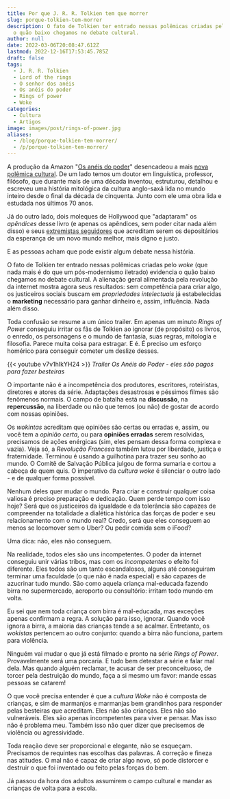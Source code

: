 ```yaml
---
title: Por que J. R. R. Tolkien tem que morrer
slug: porque-tolkien-tem-morrer
description: O fato de Tolkien ter entrado nessas polêmicas criadas pelo wokismo evidencia
  o quão baixo chegamos no debate cultural.
author: null
date: 2022-03-06T20:08:47.612Z
lastmod: 2022-12-16T17:53:45.785Z
draft: false
tags:
  - J. R. R. Tolkien
  - Lord of the rings
  - O senhor dos anéis
  - Os anéis do poder
  - Rings of power
  - Woke
categories:
  - Cultura
  - Artigos
image: images/post/rings-of-power.jpg
aliases:
  - /blog/porque-tolkien-tem-morrer/
  - /p/porque-tolkien-tem-morrer/
---
```


A produção da Amazon "[Os anéis do poder](https://llsaboya.com/p/resenha-os-aneis-do-poder-amazon/)" desencadeou a mais [nova polêmica cultural](https://www.youtube.com/watch?v=D9rJHb-rvYo&t=13s). De um lado temos um doutor em linguística, professor, filósofo, que durante mais de uma década inventou, estruturou, detalhou e escreveu uma história mitológica da cultura anglo-saxã lida no mundo inteiro desde o final da década de cinquenta. Junto com ele uma obra lida e estudada nos últimos 70 anos. 

Já do outro lado, dois moleques de Hollywood que "adaptaram" os *apêndices* desse livro (e apenas os apêndices, sem poder citar nada além disso) e seus [extremistas seguidores](https://www.vanityfair.com/hollywood/2022/02/amazon-the-rings-of-power-series-first-look) que acreditam serem os depositários da esperança de um novo mundo melhor, mais digno e justo.

E as pessoas acham que pode existir algum debate nessa história.

O fato de Tolkien ter entrado nessas polêmicas criadas pelo *woke* (que nada mais é do que um pós-modernismo iletrado) evidencia o quão baixo chegamos no debate cultural. A alienação geral alimentada pela revolução da internet mostra agora seus resultados: sem competência para criar algo, os justiceiros sociais buscam em *propriedades intelectuais* já estabelecidas o **marketing** necessário para ganhar dinheiro e, assim, influência. Nada além disso.

Toda confusão se resume a um único trailer. Em apenas um minuto *Rings of Power* conseguiu irritar os fãs de Tolkien ao ignorar (de propósito) os livros, o enredo, os personagens e o mundo de fantasia, suas regras, mitologia e filosofia. Parece muita coisa para estragar. E é. É preciso um esforço homérico para conseguir cometer um deslize desses.

{{< youtube v7v1hIkYH24 >}}
*Trailer Os Anéis do Poder - eles são pagos para fazer besteiras*

O importante não é a incompetência dos produtores, escritores, roteiristas, diretores e atores da série. Adaptações desastrosas e péssimos filmes são fenômenos normais. O campo de batalha está na **discussão**, na **repercussão**, na liberdade ou não que temos (ou não) de gostar de acordo com nossas opiniões.

Os *wokintas* acreditam que opiniões são certas ou erradas e, assim, ou você tem a *opinião certa*, ou para **opiniões erradas** serem resolvidas, precisamos de ações enérgicas (sim, eles pensam dessa forma complexa e vazia). Veja só, a *Revolução Francesa* também lutou por liberdade, justiça e fraternidade. Terminou é usando a guilhotina para trazer seu sonho ao mundo. O Comitê de Salvação Pública julgou de forma sumaria e cortou a cabeça de quem quis. O imperativo da *cultura woke* é silenciar o outro lado - e de qualquer forma possível.

Nenhum deles quer mudar o mundo. Para criar e construir qualquer coisa valiosa é preciso preparação e dedicação. Quem perde tempo com isso hoje? Será que os justiceiros da igualdade e da tolerância são capazes de compreender na totalidade a dialética histórica das forças de poder e seu relacionamento com o mundo real? Credo, será que eles conseguem ao menos se locomover sem o Uber? Ou pedir comida sem o iFood?

Uma dica: não, eles não conseguem.

Na realidade, todos eles são uns incompetentes. O poder da internet conseguiu unir várias tribos, mas com os *incompetentes* o efeito foi diferente. Eles todos são um tanto escandalosos, alguns até conseguiram terminar uma faculdade (o que não é nada especial) e são capazes de azucrinar tudo mundo. São como aquela criança mal-educada fazendo birra no supermercado, aeroporto ou consultório: irritam todo mundo em volta.

Eu sei que nem toda criança com birra é mal-educada, mas exceções apenas confirmam a regra. A solução para isso, ignorar. Quando você ignora a birra, a maioria das crianças tende a se acalmar. Entretanto, os *wokistas* pertencem ao outro conjunto: quando a birra não funciona, partem para violência. 

Ninguém vai mudar o que já está filmado e pronto na série *Rings of Power*. Provavelmente será uma porcaria. E tudo bem detestar a série e falar mal dela. Mas quando alguém reclamar, te acusar de ser preconceituoso, de torcer pela destruição do mundo, faça a si mesmo um favor: mande essas pessoas se catarem!

O que você precisa entender é que a *cultura Woke* não é composta de crianças, e sim de marmanjos e marmanjas bem grandinhos para responder pelas besteiras que acreditam. Eles não são crianças. Eles não são vulneráveis. Eles são apenas incompetentes para viver e pensar. Mas isso não é problema meu. Também isso não quer dizer que precisemos de violência ou agressividade. 

Toda reação deve ser proporcional e elegante, não se esqueçam. Precisamos de requintes nas escolhas das palavras. A correção e fineza nas atitudes. O mal não é capaz de criar algo novo, só pode distorcer e destruir o que foi inventado ou feito pelas forças do bem.

Já passou da hora dos adultos assumirem o campo cultural e mandar as crianças de volta para a escola. 